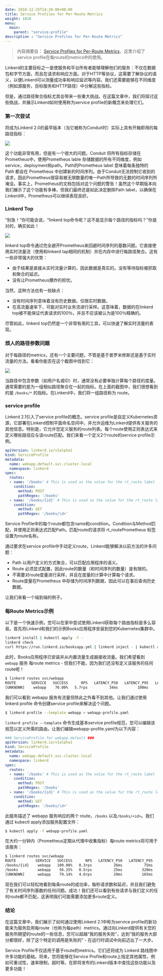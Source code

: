 ```yaml
---
date: 2018-12-25T14:20:00+08:00
title: Service Profiles for Per-Route Metrics
weight: 1010
menu:
  main:
    parent: "service-profile"
description : "Service Profiles for Per-Route Metrics"
---
```


> 内容摘要自： [Service Profiles for Per-Route Metrics](https://blog.linkerd.io/2018/12/07/service-profiles-for-per-route-metrics/)，这里介绍了service profile在每route的metrics中的使用。

Linkerd的主要目标之一是使服务和平台所有者能够理解他们的服务：不仅在数据包和字节方面，而且在请求和响应方面。对于HTTP等协议，这需要了解协议的语义，以便Linkerd可以测量成功率和响应延迟等内容。我们还需要能够在不同维度（例如源服务，目标服务和HTTP路径）中分解这些指标。

但是，通过路径聚合指标尤其会带来一些重大挑战。在这篇文章中，我们将探讨这些挑战，并展示Linkerd如何使用称为service profile的新概念来处理它们。

### 第一次尝试

将成为Linkerd 2.0的最早版本（当它被称为Conduit时）实际上具有开箱即用的每路径指标：

![](https://blog.linkerd.io/wp-content/uploads/sites/3/2018/12/image-1.png)

这个功能非常有用，但是有一个很大的问题。Conduit 将所有指标存储在Prometheus中，使用Prometheus lable 存储数据的所有不同维度，例如service，deployment和path。Path的Prometheus label 意味着每条独特的 Path 都会在 Prometheus 中创建新的时间序列。由于Conduit无法控制它收到的请求，因此Prometheus很容易被无限数量的唯一Path所导致的无数的时间序列所淹没。事实上，Prometheus的文档包括对这个问题的警告！虽然这个早期版本向我们展示了这个功能有多棒，但我们最终还是如此决定删除Path label，以确保在Linkerd中，Prometheus可以继续表现良好。

### Linkerd Top

“别急！”你可能会说，“linkerd top命令呢？这不是显示每个路径的指标吗？”你是对的，确实如此！

![](https://blog.linkerd.io/wp-content/uploads/sites/3/2018/12/image-2.png)

linkerd top命令通过完全避开Prometheus来回避时间序列的基数问题。它直接使用实时流量流（使用和linkerd tap相同的机制）并在内存中进行每路径聚合。这有一些非常强大的优势：

- 由于结果是直接从实时流量计算的，因此数据是真实的。没有等待指标被抓取和聚合的延迟。
- 没有让Prometheus爆炸的担忧。

当然，这种方法也有一些缺点：

- 没有时间序列意味着没有历史数据。仅限实时数据。
- 在高流量速率下，可能对实时业务流进行采样。这意味着，数据的在linkerd top被不能保证代表请求的100％，并且不应该被认为是100％精确的。

尽管如此，linkerd top仍然是一个非常有用的工具，可以快速了解实时流量的表现。

### 烦人的路径参数问题

对于每路径的metrics，还有一个主要问题，不管是基于普罗米修斯还是基于实时流量的方法。看看你能否在这个截图中找到它：

![](https://blog.linkerd.io/wp-content/uploads/sites/3/2018/12/image-3.png)

当路径中包含参数（如用户名或ID）时，通常没有必要单独计算每个路径的度量。通常需要的是为一组相似路径聚合在一起的指标。在上面的截图中，我们很想看到的是 `/books/*` 的指标。在Linkerd中，我们将一组路径称为 route。

### service profile

Linkerd 2.1引入了service profile的概念。service profile是自定义Kubernetes资源，它部署在Linkerd控制平面命名空间中，并允许运维为Linkerd提供有关服务的其他信息。特别是，它允许您定义服务的route列表。每个route使用正则表达式来定义哪些路径应与该route匹配。我们来看一个定义2个route的service profile示例。

```yaml
apiVersion: linkerd.io/v1alpha1
kind: ServiceProfile
metadata:
  name: webapp.default.svc.cluster.local
  namespace: linkerd
spec:
  routes:
  - name: '/books' # This is used as the value for the rt_route label
    condition:
      method: POST
      pathRegex: '/books'
  - name: '/books/{id}' # This is used as the value for the rt_route label
    condition:
      method: GET
      pathRegex: '/books/\d+'
```

Service Profile中的每个route都包含name和condition。Condition与Method匹配，并使用正则表达式匹配Path。匹配route的请求将 rt_routePrometheus 标签设置为route名称。

通过要求在service profile中手动定义route，Linkerd能够解决以前方法的许多问题：

- Path 以用户定义的方式聚合，可以匹配应用程序的语义。
- Route 必须显式配置，因此route的数量（和时间序列的数量）是有限的。
- 不需要对route度量进行采样，并且在度量的计算中计算每个请求。
- Route度量在Prometheus 中存储为时间序列数据，因此可以在事后查询历史数据。

让我们来看一个端到端的例子。

### 每Route Metrics示例

以下是一个快速示例，您可以在家中尝试使用Linkerd获取每个路由指标是多么容易。首先将Linkerd和我们的示例Books应用程序安装到您的Kubernetes集群中。

```bash
linkerd install | kubectl apply -f -
linkerd check
curl https://run.linkerd.io/booksapp.yml | linkerd inject - | kubectl apply -f -
```
 
此时，Books应用程序已安装并从内置流量生成器接收流量。我们希望看到 `webapp` 服务 每route metrics -  但我们不能，因为我们还没有定义该服务的任何route呢！

```bash
$ linkerd routes svc/webapp
ROUTE       SERVICE   SUCCESS      RPS   LATENCY_P50   LATENCY_P95   LATENCY_P99
[UNKNOWN]    webapp    70.00%   5.7rps          34ms         100ms         269ms
```
 
我们可以看到 webapp 服务有流量但除此之外看不到其他。让我们通过使用 linkerd profile 命令创建service profile来解决这个问题。

```bash
$ linkerd profile --template webapp > webapp-profile.yaml
```

`linkerd profile --template` 命令生成基本service profile规范，您可以编辑该规范以定义所需的路由。让我们编辑webapp-profile.yaml为以下内容：

```yaml
### ServiceProfile for webapp.default ###
apiVersion: linkerd.io/v1alpha1
kind: ServiceProfile
metadata:
  name: webapp.default.svc.cluster.local
  namespace: linkerd
spec:
  routes:
  - name: '/books' # This is used as the value for the rt_route label
    condition:
      method: POST
      pathRegex: '/books'
  - name: '/books/{id}' # This is used as the value for the rt_route label
    condition:
      method: GET
      pathRegex: '/books/\d+'
```
 
此服务描述了 webapp 服务响应的两个 route，`/books` 以及`/books/<id>`。我们通过 kubectl apply添加服务配置文件：

```bash
$ kubectl apply -f webapp-profile.yaml
```

在大约一分钟内（Prometheus定期从代理中收集指标）每route metrics将可用于该服务：

```bash
$ linkerd routes svc/webapp
ROUTE         SERVICE   SUCCESS      RPS   LATENCY_P50   LATENCY_P95   LATENCY_P99
/books/{id}    webapp   100.00%   0.3rps          26ms          75ms          95ms
/books         webapp    56.25%   0.5rps          25ms         320ms         384ms
[UNKNOWN]      webapp    79.14%   4.6rps          29ms         165ms         193ms
```
 
现在我们可以轻松地看到每条route的成功率，每秒请求数和延迟，并且我们避免了有关时间序列基数的任何问题。成功！我们还可以看到有些请求与我们定义的任何route都不匹配，这表明我们可能需要添加更多route定义。

### 结论

在这篇文章中，我们展示了如何通过使用Linkerd 2.1中称为service profile的新功能来为服务启用每route（也称为每path）metrics。通过向Linkerd提供有关您的服务所期望的route的一些信息，您可以超越“我的服务失败”，达到“我的服务大部分都很好，除了这个特定的调用是失败的” - 在运行时调试中向前迈出了一大步。

Service Profile不仅适用于基于route的metrics。它们还将成为 Linkerd 路线图中许多功能的基础。将来，您将能够在Service Profile和route上指定其他属性，例如可重试性，速率限制，超时等。在即将发布的Linkerd版本中查找这些功能以及更多功能！
